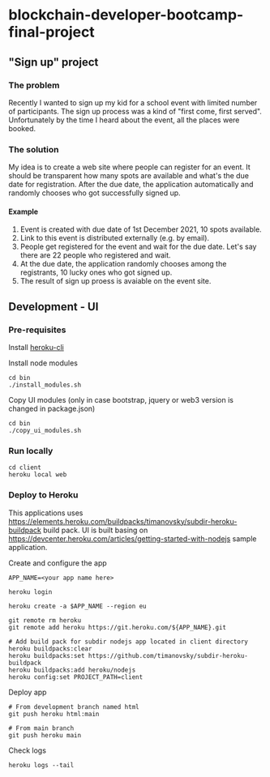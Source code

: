 # blockchain-developer-bootcamp-final-project
## "Sign up" project
### The problem
Recently I wanted to sign up my kid for a school event with limited number of participants. The sign up process was a kind of "first come, first served". Unfortunately by the time I heard about the event, all the places were booked.
### The solution
My idea is to create a web site where people can register for an event. It should be transparent how many spots are available and what's the due date for registration. After the due date, the application automatically and randomly chooses who got successfully signed up.
#### Example
1. Event is created with due date of 1st December 2021, 10 spots available.
2. Link to this event is distributed externally (e.g. by email).
3. People get registered for the event and wait for the due date. Let's say there are 22 people who registered and wait.
4. At the due date, the application randomly chooses among the registrants, 10 lucky ones who got signed up.
5. The result of sign up proess is avaiable on the event site.

## Development - UI
### Pre-requisites
Install [heroku-cli](https://devcenter.heroku.com/articles/heroku-cli)

Install node modules
```
cd bin
./install_modules.sh
```

Copy UI modules (only in case bootstrap, jquery or web3 version is changed in package.json)
```
cd bin
./copy_ui_modules.sh
```

### Run locally
```
cd client
heroku local web
```

### Deploy to Heroku

This applications uses https://elements.heroku.com/buildpacks/timanovsky/subdir-heroku-buildpack build pack.
UI is built basing on https://devcenter.heroku.com/articles/getting-started-with-nodejs sample application.  

Create and configure the app
```
APP_NAME=<your app name here>

heroku login

heroku create -a $APP_NAME --region eu

git remote rm heroku
git remote add heroku https://git.heroku.com/${APP_NAME}.git

# Add build pack for subdir nodejs app located in client directory
heroku buildpacks:clear
heroku buildpacks:set https://github.com/timanovsky/subdir-heroku-buildpack
heroku buildpacks:add heroku/nodejs
heroku config:set PROJECT_PATH=client
```

Deploy app
```
# From development branch named html 
git push heroku html:main

# From main branch
git push heroku main
```

Check logs
```
heroku logs --tail
```